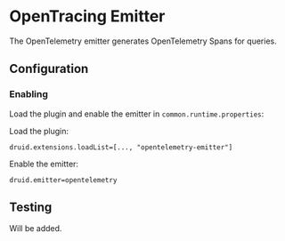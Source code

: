 # OpenTracing Emitter

The OpenTelemetry emitter generates OpenTelemetry Spans for queries.


## Configuration

### Enabling

Load the plugin and enable the emitter in `common.runtime.properties`:

Load the plugin:

```
druid.extensions.loadList=[..., "opentelemetry-emitter"]
```

Enable the emitter:

```
druid.emitter=opentelemetry
```

## Testing

Will be added.
